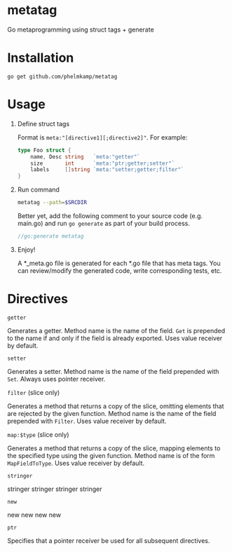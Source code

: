 # metatag
Go metaprogramming using struct tags + generate

# Installation
`go get github.com/phelmkamp/metatag`

# Usage
1. Define struct tags

	Format is `meta:"[directive1][;directive2]"`. For example:
	```go
	type Foo struct {
		name, Desc string   `meta:"getter"`
		size       int      `meta:"ptr;getter;setter"`
		labels     []string `meta:"setter;getter;filter"`
	}
	```

2. Run command

	```bash
	metatag --path=$SRCDIR
	```

	Better yet, add the following comment to your source code (e.g. main.go) and run `go generate` as part of your build process.

	```go
	//go:generate metatag
	```

3. Enjoy!

	A *_meta.go file is generated for each *.go file that has meta tags. You can review/modify the generated code, write corresponding tests, etc.

# Directives
`getter`

Generates a getter. Method name is the name of the field. `Get` is prepended to the name if and only if the field is already exported. Uses value receiver by default.

`setter`

Generates a setter. Method name is the name of the field prepended with `Set`. Always uses pointer receiver.

`filter` (slice only)

Generates a method that returns a copy of the slice, omitting elements that are rejected by the given function. Method name is the name of the field prepended with `Filter`. Uses value receiver by default.

`map:$type` (slice only)

Generates a method that returns a copy of the slice, mapping elements to the specified type using the given function. Method name is of the form `MapFieldToType`. Uses value receiver by default.

`stringer`

stringer stringer stringer stringer

`new`

new new new new

`ptr`

Specifies that a pointer receiver be used for all subsequent directives.
